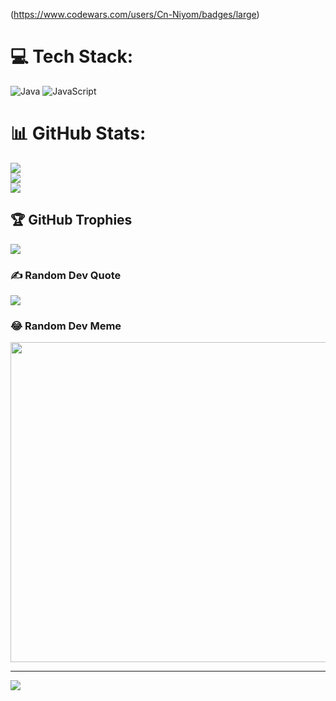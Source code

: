 (https://www.codewars.com/users/Cn-Niyom/badges/large)
# 💻 Tech Stack:
![Java](https://img.shields.io/badge/java-%23ED8B00.svg?style=for-the-badge&logo=java&logoColor=white) ![JavaScript](https://img.shields.io/badge/javascript-%23323330.svg?style=for-the-badge&logo=javascript&logoColor=%23F7DF1E)
# 📊 GitHub Stats:
![](https://github-readme-stats.vercel.app/api?username=Cn-Niyom&theme=nightowl&hide_border=false&include_all_commits=false&count_private=false)<br/>
![](https://github-readme-streak-stats.herokuapp.com/?user=Cn-Niyom&theme=nightowl&hide_border=false)<br/>
![](https://github-readme-stats.vercel.app/api/top-langs/?username=Cn-Niyom&theme=nightowl&hide_border=false&include_all_commits=false&count_private=false&layout=compact)

## 🏆 GitHub Trophies
![](https://github-profile-trophy.vercel.app/?username=Cn-Niyom&theme=radical&no-frame=false&no-bg=true&margin-w=4)

### ✍️ Random Dev Quote
![](https://quotes-github-readme.vercel.app/api?type=horizontal&theme=radical)

### 😂 Random Dev Meme
<img src="https://random-memer.herokuapp.com/" width="512px"/>

---
[![](https://visitcount.itsvg.in/api?id=Cn-Niyom&icon=0&color=0)](https://visitcount.itsvg.in)

<!-- Proudly created with GPRM ( https://gprm.itsvg.in ) -->
